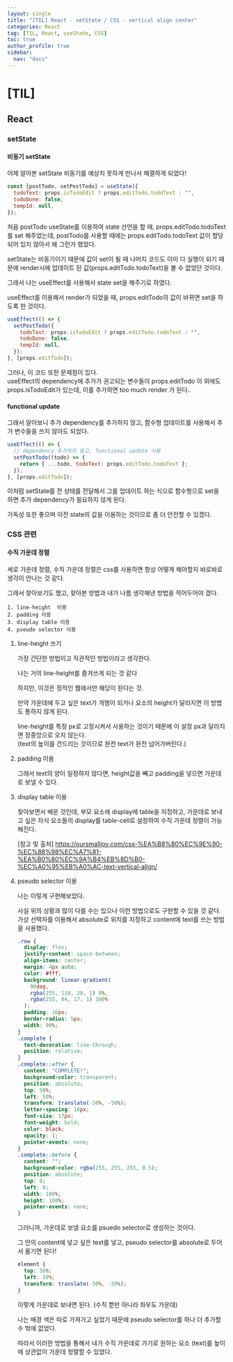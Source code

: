 ```yaml
---
layout: single
title: "[TIL] React - setState / CSS - vertical align center"
categories: React
tag: [TIL, React, useState, CSS]
toc: true
author_profile: true
sidebar:
  nav: "docs"
---
```


# [TIL]

## React

### setState

#### 비동기 setState

어제 알아본 setState 비동기를 예상치 못하게 만나서 해결하게 되었다!

```jsx
const [postTodo, setPostTodo] = useState({
  todoText: props.isTodoEdit ? props.editTodo.todoText : "",
  todoDone: false,
  tempId: null,
});
```

처음 postTodo useState를 이용하여 state 선언을 할 때, props.editTodo.todoText를 set 해주었는데, postTodo를 사용할 때에는 props.editTodo.todoText 값이 할당되어 있지 않아서 왜 그런가 했었다.

setState는 비동기이기 때문에 값이 set이 될 때 나머지 코드도 이미 다 실행이 되기 때문에 render시에 업데이트 된 값(props.editTodo.todoText)을 볼 수 없었던 것이다.

그래서 나는 useEffect를 사용해서 state set을 해주기로 하였다.

useEffect를 이용해서 render가 되었을 때, props.editTodo의 값이 바뀌면 set을 하도록 한 것이다.

```jsx
useEffect(() => {
  setPostTodo({
    todoText: props.isTodoEdit ? props.editTodo.todoText : "",
    todoDone: false,
    tempId: null,
  });
}, [props.editTodo]);
```

그러나, 이 코드 또한 문제점이 있다.
<br>useEffect의 dependency에 추가가 권고되는 변수들이 props.editTodo 이 외에도 props.isTodoEdit가 있는데, 이를 추가하면 too much render 가 된다..

#### functional update

그래서 알아보니 추가 dependency를 추가하지 않고, 함수형 업데이트를 사용해서 추가 변수들을 쓰지 않아도 되었다.

```jsx
useEffect(() => {
  // dependency 추가하지 않고, functional update 사용
  setPostTodo((todo) => {
    return { ...todo, todoText: props.editTodo.todoText };
  });
}, [props.editTodo]);
```

이처럼 setState를 전 상태를 전달해서 그를 업데이트 하는 식으로 함수형으로 set을 하면 추가 dependency가 필요하지 않게 된다.

가독성 또한 좋으며 이전 state의 값을 이용하는 것이므로 좀 더 안전할 수 있겠다.

### CSS 관련

#### 수직 가운데 정렬

세로 가운데 정렬, 수직 가운데 정렬은 css를 사용하면 항상 어떻게 해야할지 바로바로 생각이 안나는 것 같다.

그래서 찾아보기도 했고, 찾아본 방법과 내가 나름 생각해낸 방법을 적어두어야 겠다.

    1. line-height  이용
    2. padding 이용
    3. display table 이용
    4. pseudo selector 이용

1. line-height 쓰기

   가장 간단한 방법이고 직관적인 방법이라고 생각한다.

   나는 거의 line-height를 즐겨쓰게 되는 것 같다

   하지만, 이것은 정적인 웹에서만 해당이 된다는 것.

   만약 가운데에 두고 싶은 text가 개행이 되거나 요소의 height가 달라지면 이 방법도 통하지 않게 된다.

   line-height를 특정 px로 고정시켜서 사용하는 것이기 때문에 이 설정 px과 달라지면 정중앙으로 오지 않는다.<br>(text의 높이를 건드리는 것이므로 완전 text가 완전 넘어가버린다.)

2. padding 이용

   그래서 text의 양이 일정하지 않다면, height값을 빼고 padding을 넣으면 가운데로 보낼 수 있다.

3. display table 이용

   찾아보면서 배운 것인데, 부모 요소에 display에 table을 지정하고, 가운데로 보내고 싶은 자식 요소들의 display를 table-cell로 설정하여 수직 가운데 정렬이 가능해진다.

   [참고 및 출처] https://oursmalljoy.com/css-%EA%B8%80%EC%9E%90-%EC%88%98%EC%A7%81-%EA%B0%80%EC%9A%B4%EB%8D%B0-%EC%A0%95%EB%A0%AC-text-vertical-align/

4. pseudo selector 이용

   나는 이렇게 구현해보았다.

   사실 위의 상황과 많이 다를 수는 있으나 이런 방법으로도 구현할 수 있을 것 같다.<br>가상 선택자를 이용해서 absolute로 위치를 지정하고 content에 text를 쓰는 방법을 사용했다.

   ```css
   .row {
     display: flex;
     justify-content: space-between;
     align-items: center;
     margin: 4px auto;
     color: #fff;
     background: linear-gradient(
       90deg,
       rgba(255, 118, 20, 1) 0%,
       rgba(255, 84, 17, 1) 100%
     );
     padding: 16px;
     border-radius: 5px;
     width: 90%;
   }
   .complete {
     text-decoration: line-through;
     position: relative;
   }
   .complete::after {
     content: "COMPLETE!";
     background-color: transparent;
     position: absolute;
     top: 50%;
     left: 50%;
     transform: translate(-50%, -50%);
     letter-spacing: 10px;
     font-size: 17px;
     font-weight: bold;
     color: black;
     opacity: 1;
     pointer-events: none;
   }
   .complete::before {
     content: "";
     background-color: rgba(255, 255, 255, 0.5);
     position: absolute;
     top: 0;
     left: 0;
     width: 100%;
     height: 100%;
     pointer-events: none;
   }
   ```

   그러니까, 가운데로 보낼 요소를 psuedo selector로 생성하는 것이다.

   그 안의 content에 넣고 싶은 text를 넣고, pseudo selector를 absolute로 두어서 옮기면 된다!

   ```css
   element {
     top: 50%;
     left: 50%;
     transform: translate(-50%, -50%);
   }
   ```

   이렇게 가운데로 보내면 된다. (수직 뿐만 아니라 좌우도 가운데)

   나는 배경 색은 따로 가져가고 싶었기 때문에 pseudo selector를 하나 더 추가할 수 밖에 없었다.

   따라서 이러한 방법을 통해서 내가 수직 가운데로 가기로 원하는 요소 (text)를 높이에 상관없이 가운데 정렬할 수 있었다.
